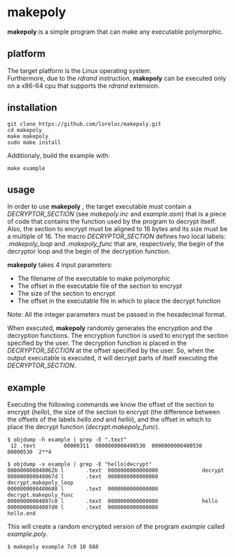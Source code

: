 
# makepoly

**makepoly** is a simple program that can make any executable polymorphic.

## platform

The target platform is the Linux operating system.  
Furthermore, due to the _rdrand_ instruction, **makepoly** can be executed only on a x86-64 cpu that supports the _rdrand_ extension.

## installation

```
git clone https://github.com/loreloc/makepoly.git
cd makepoly
make makepoly
sudo make install
```

Additionaly, build the example with:
```
make example
```

## usage

In order to use **makepoly** , the target executable must contain a _DECRYPTOR_SECTION_ (see _makepoly.inc_ and _example.asm_) that is a piece of code that contains the function used by the program to decrypt itself. Also, the section to encrypt must be aligned to 16 bytes and its size must be a multiple of 16. The macro _DECRYPTOR_SECTION_ defines two local labels: _.makepoly_loop_ and _.makepoly_func_ that are, respectively, the begin of the decryptor loop and the begin of the decryption function.  

**makepoly** takes 4 input parameters:
- The filename of the executable to make polymorphic
- The offset in the executable file of the section to encrypt
- The size of the section to encrypt
- The offset in the executable file in which to place the decrypt function

Note: All the integer parameters must be passed in the hexadecimal format.  

When executed, **makepoly** randomly generates the encryption and the decryption functions. The encryption function is used to encrypt the section specified by the user. The decryption function is placed in the _DECRYPTOR_SECTION_ at the offset specified by the user. So, when the output executable is executed, it will decrypt parts of itself executing the _DECRYPTOR_SECTION_.

## example

Executing the following commands we know the offset of the section to encrypt (_hello_), the size of the section to encrypt (the difference between the offsets of the labels _hello.end_ and _hello_), and the offset in which to place the decrypt function (_decrypt.makepoly_func_).

```
$ objdump -h example | grep -E ".text"
 12 .text         00000311  0000000000400530  0000000000400530  00000530  2**4
```

```
$ objdump -x example | grep -E "hello|decrypt"
000000000040062b l       .text	0000000000000000              decrypt
000000000040067d l       .text	0000000000000000              decrypt.makepoly_loop
0000000000400688 l       .text	0000000000000000              decrypt.makepoly_func
00000000004007c0 l       .text	0000000000000000              hello
00000000004007d0 l       .text	0000000000000000              hello.end
```

This will create a random encrypted version of the program _example_ called _example.poly_.

```
$ makepoly example 7c0 10 688
```

